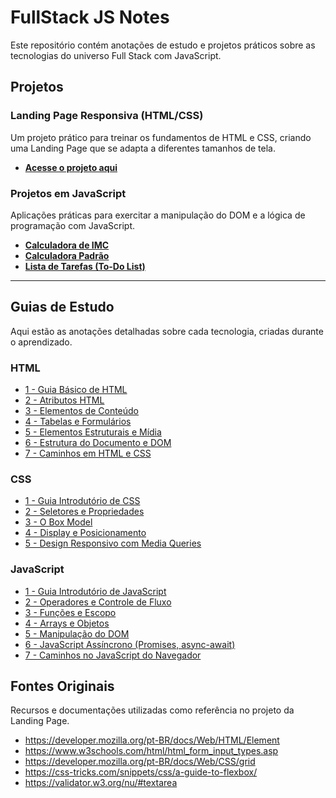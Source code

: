 # FullStack JS Notes

Este repositório contém anotações de estudo e projetos práticos sobre as tecnologias do universo Full Stack com JavaScript.

## Projetos

### Landing Page Responsiva (HTML/CSS)

Um projeto prático para treinar os fundamentos de HTML e CSS, criando uma Landing Page que se adapta a diferentes tamanhos de tela.

- **[Acesse o projeto aqui](./1%20-%20HTML%20E%20CSS/Landing%20Page%20%20Responsiva%20Basica/HTML/)**

### Projetos em JavaScript

Aplicações práticas para exercitar a manipulação do DOM e a lógica de programação com JavaScript.

- **[Calculadora de IMC](./2%20-%20JavaScript/CALCULADORA-DE-IMC/)**
- **[Calculadora Padrão](./2%20-%20JavaScript/CALCULADORA-EM-JAVASCRIPT/)**
- **[Lista de Tarefas (To-Do List)](./2%20-%20JavaScript/TO%20DO%20LIST/Exercicio%20Lista%20de%20Tarefas/)**

---

## Guias de Estudo

Aqui estão as anotações detalhadas sobre cada tecnologia, criadas durante o aprendizado.

### HTML

- [1 - Guia Básico de HTML](./1%20-%20HTML%20E%20CSS/HTML/1%20-%20HTML-Guia.md)
- [2 - Atributos HTML](./1%20-%20HTML%20E%20CSS/HTML/2%20-%20Atributos-html.md)
- [3 - Elementos de Conteúdo](./1%20-%20HTML%20E%20CSS/HTML/3%20-%20Elementos%20de%20conteudo.md)
- [4 - Tabelas e Formulários](./1%20-%20HTML%20E%20CSS/HTML/4%20-%20Tabelas%20e%20Formulários.md)
- [5 - Elementos Estruturais e Mídia](./1%20-%20HTML%20E%20CSS/HTML/5%20-%20Elementos%20Estruturais%20e%20Mídia.md)
- [6 - Estrutura do Documento e DOM](./1%20-%20HTML%20E%20CSS/HTML/6%20-%20Estrutura%20do%20Documento%20e%20DOM.md)
- [7 - Caminhos em HTML e CSS](./1%20-%20HTML%20E%20CSS/HTML/7%20-%20Caminhos%20em%20HTML%20e%20CSS.md)

### CSS

- [1 - Guia Introdutório de CSS](./1%20-%20HTML%20E%20CSS/HTML/CSS/1%20-%20css-guia.md)
- [2 - Seletores e Propriedades](./1%20-%20HTML%20E%20CSS/HTML/CSS/2%20-%20Seletores%20e%20Propriedades.md)
- [3 - O Box Model](./1%20-%20HTML%20E%20CSS/HTML/CSS/3%20-%20O%20Box%20Model.md)
- [4 - Display e Posicionamento](./1%20-%20HTML%20E%20CSS/HTML/CSS/4%20-%20Display%20e%20Posicionamento.md)
- [5 - Design Responsivo com Media Queries](./1%20-%20HTML%20E%20CSS/HTML/CSS/5%20-%20Design%20Responsivo%20com%20Media%20Queries.md)

### JavaScript

- [1 - Guia Introdutório de JavaScript](./2%20-%20JavaScript/1%20-%20js-guia.md)
- [2 - Operadores e Controle de Fluxo](./2%20-%20JavaScript/2%20-%20Operadores%20e%20Controle%20de%20Fluxo.md)
- [3 - Funções e Escopo](./2%20-%20JavaScript/3%20-%20Funções%20e%20Escopo.md)
- [4 - Arrays e Objetos](./2%20-%20JavaScript/4%20-%20Arrays%20e%20Objetos.md)
- [5 - Manipulação do DOM](./2%20-%20JavaScript/5%20-%20Manipulação%20do%20DOM.md)
- [6 - JavaScript Assíncrono (Promises, async-await)](./2%20-%20JavaScript/6%20-%20JavaScript%20Assíncrono%20(Promises,%20async-await).md)
- [7 - Caminhos no JavaScript do Navegador](./2%20-%20JavaScript/7%20-%20Caminhos%20no%20JavaScript%20do%20Navegador.md)

## Fontes Originais

Recursos e documentações utilizadas como referência no projeto da Landing Page.

- https://developer.mozilla.org/pt-BR/docs/Web/HTML/Element
- https://www.w3schools.com/html/html_form_input_types.asp
- https://developer.mozilla.org/pt-BR/docs/Web/CSS/grid
- https://css-tricks.com/snippets/css/a-guide-to-flexbox/
- https://validator.w3.org/nu/#textarea